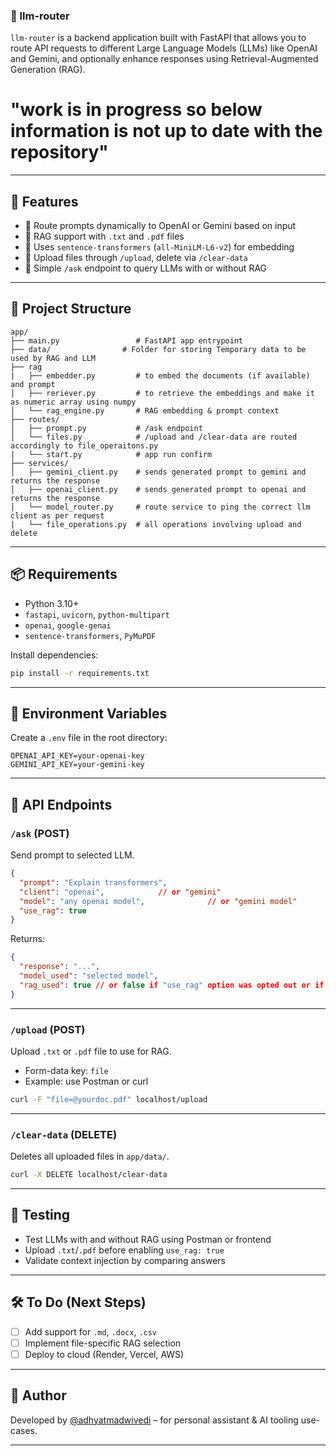 ### 🧠 llm-router ###

`llm-router` is a backend application built with FastAPI that allows you to route API requests to different Large Language Models (LLMs) like OpenAI and Gemini, and optionally enhance responses using Retrieval-Augmented Generation (RAG).

# "work is in progress so below information is not up to date with the repository"

---

## 🚀 Features

- 🔁 Route prompts dynamically to OpenAI or Gemini based on input
- 📄 RAG support with `.txt` and `.pdf` files
- 🧠 Uses `sentence-transformers` (`all-MiniLM-L6-v2`) for embedding
- 📂 Upload files through `/upload`, delete via `/clear-data`
- 📡 Simple `/ask` endpoint to query LLMs with or without RAG

---

## 📁 Project Structure

```
app/
├── main.py                 # FastAPI app entrypoint
├── data/                # Folder for storing Temporary data to be used by RAG and LLM
├── rag
|   ├── embedder.py         # to embed the documents (if available) and prompt
│   ├── reriever.py         # to retrieve the embeddings and make it as numeric array using numpy
│   └── rag_engine.py       # RAG embedding & prompt context
├── routes/
│   ├── prompt.py           # /ask endpoint
│   └── files.py            # /upload and /clear-data are routed accordingly to file_operaitons.py
|   └── start.py            # app run confirm
├── services/
│   ├── gemini_client.py    # sends generated prompt to gemini and returns the response
│   ├── openai_client.py    # sends generated prompt to openai and returns the response
│   └── model_router.py     # route service to ping the correct llm client as per request
|   └── file_operations.py  # all operations involving upload and delete
```

---

## 📦 Requirements

- Python 3.10+
- `fastapi`, `uvicorn`, `python-multipart`
- `openai`, `google-genai`
- `sentence-transformers`, `PyMuPDF`

Install dependencies:
```bash
pip install -r requirements.txt
```

---

## 🔑 Environment Variables

Create a `.env` file in the root directory:

```
OPENAI_API_KEY=your-openai-key
GEMINI_API_KEY=your-gemini-key
```

---

## 📡 API Endpoints

### `/ask` (POST)
Send prompt to selected LLM.

```json
{
  "prompt": "Explain transformers",
  "client": "openai",            // or "gemini"
  "model": "any openai model",              // or "gemini model"
  "use_rag": true
}
```

Returns:
```json
{
  "response": "...",
  "model_used": "selected model",
  "rag_used": true // or false if "use_rag" option was opted out or if something went wrong
}
```

---

### `/upload` (POST)
Upload `.txt` or `.pdf` file to use for RAG.

- Form-data key: `file`
- Example: use Postman or curl

```bash
curl -F "file=@yourdoc.pdf" localhost/upload
```

---

### `/clear-data` (DELETE)
Deletes all uploaded files in `app/data/`.

```bash
curl -X DELETE localhost/clear-data
```

---

## 🧪 Testing

- Test LLMs with and without RAG using Postman or frontend
- Upload `.txt`/`.pdf` before enabling `use_rag: true`
- Validate context injection by comparing answers

---

## 🛠️ To Do (Next Steps)

- [ ] Add support for `.md`, `.docx`, `.csv`
- [ ] Implement file-specific RAG selection
- [ ] Deploy to cloud (Render, Vercel, AWS)

---

## 👤 Author

Developed by [@adhyatmadwivedi](https://github.com/r00kieAd) – for personal assistant & AI tooling use-cases.

---
